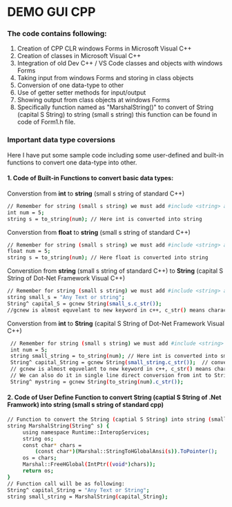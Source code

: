 # DEMO GUI CPP
### The code contains following:

1. Creation of CPP CLR windows Forms in Microsoft Visual C++
2. Creation of classes in Microsoft Visual C++
3. Integration of old Dev C++ / VS Code classes and objects with windows Forms
4. Taking input from windows Forms and storing in class objects
5. Conversion of one data-type to other
6. Use of getter setter methods for input/output
7. Showing output from class objects at windows Forms
8. Specifically function named as "MarshalString()" to convert of String (capital S String) to string (small s string) this function can be found in code of Form1.h file.

### Important data type coversions
Here I have put some sample code including some user-defined and built-in functions to convert one data-type into other.
#### 1. Code of Built-in Functions to convert basic data types:
  Converstion from <b>int</b> to <b>string</b> (small s string of standard C++)

  ```sh
  // Remember for string (small s string) we must add #include <string> at top of our file
  int num = 5;
  string s = to_string(num); // Here int is converted into string
  ```
  Converstion from <b>float</b> to <b>string</b> (small s string of standard C++)
 
  ```sh
  // Remember for string (small s string) we must add #include <string> at top of our file
  float num = 5;
  string s = to_string(num); // Here float is converted into string
  ```

  Converstion from <b>string</b> (small s string of standard C++) to <b>String</b> (capital S String of Dot-Net Framework Visual C++)
 
  ```sh
  // Remember for string (small s string) we must add #include <string> at top of our file
  string small_s = "Any Text or string";
  String^ capital_S = gcnew String(small_s.c_str());
  //gcnew is almost equvelant to new keyword in c++, c_str() means character string
  ```

  Converstion from <b>int</b> to <b>String</b> (capital S String of Dot-Net Framework Visual C++)

 ```sh
  // Remember for string (small s string) we must add #include <string> at top of our file
  int num = 5;
  string small_string = to_string(num); // Here int is converted into small s string
  String^ capital_String = gcnew String(small_string.c_str());  // converted to capital S string
  // gcnew is almost equvelant to new keyword in c++, c_str() means character string
  // We can also do it in single line direct conversion from int to String (captial S String) as following
  String^ mystring = gcnew String(to_string(num).c_str());
  ```

#### 2. Code of User Define Function to convert String (captial S String of .Net Framwork) into string (small s string of standard cpp)

  ```sh
  // Function to convert the String (captial S String) into string (small s string)
  string MarshalString(String^ s) {
	   using namespace Runtime::InteropServices;
	   string os;
	   const char* chars =
		   (const char*)(Marshal::StringToHGlobalAnsi(s)).ToPointer();
	   os = chars;
	   Marshal::FreeHGlobal(IntPtr((void*)chars));
	   return os;
  }
  // Function call will be as following:
  String^ capital_String = "Any Text or String";
  string small_string = MarshalString(capital_String);
  ```

